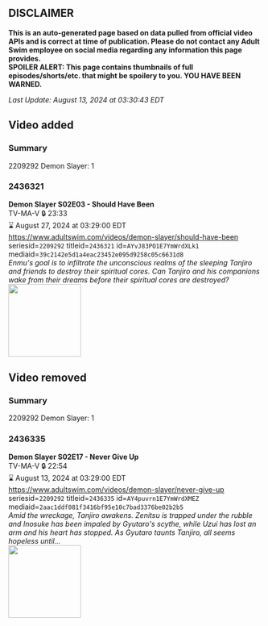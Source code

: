 ## DISCLAIMER
**This is an auto-generated page based on data pulled from official video APIs and is correct at time of publication. Please do not contact any Adult Swim employee on social media regarding any information this page provides.**  
**SPOILER ALERT: This page contains thumbnails of full episodes/shorts/etc. that might be spoilery to you. YOU HAVE BEEN WARNED.**  

_Last Update: August 13, 2024 at 03:30:43 EDT_
## Video added
### Summary
2209292 Demon Slayer: 1  
### 2436321
**Demon Slayer S02E03 - Should Have Been**  
TV-MA-V 🔒 23:33  
⌛ August 27, 2024 at 03:29:00 EDT  
https://www.adultswim.com/videos/demon-slayer/should-have-been  
seriesid=`2209292` titleid=`2436321` id=`AYvJ83PO1E7YmWrdXLk1` mediaid=`39c2142e5d1a4eac23452e095d9258c05c6631d8`  
_Enmu's goal is to infiltrate the unconscious realms of the sleeping Tanjiro and friends to destroy their spiritual cores. Can Tanjiro and his companions wake from their dreams before their spiritual cores are destroyed?_  
<a href="https://media.cdn.adultswim.com/uploads/20231116/thumbnails/2_231116144242-Screenshot2023-11-16at2.03.17PM.png"><img src="https://media.cdn.adultswim.com/uploads/20231116/thumbnails/2_231116144242-Screenshot2023-11-16at2.03.17PM.png" height="144px" /></a>
## Video removed
### Summary
2209292 Demon Slayer: 1  
### 2436335
**Demon Slayer S02E17 - Never Give Up**  
TV-MA-V 🔒 22:54  
⌛ August 13, 2024 at 03:29:00 EDT  
https://www.adultswim.com/videos/demon-slayer/never-give-up  
seriesid=`2209292` titleid=`2436335` id=`AY4puvrn1E7YmWrdXMEZ` mediaid=`2aac1ddf081f3416bf95e10c7bad3376be02b2b5`  
_Amid the wreckage, Tanjiro awakens. Zenitsu is trapped under the rubble and Inosuke has been impaled by Gyutaro's scythe, while Uzui has lost an arm and his heart has stopped. As Gyutaro taunts Tanjiro, all seems hopeless until..._  
<a href="https://media.cdn.adultswim.com/uploads/20240325/thumbnails/2_24325131545-image.png"><img src="https://media.cdn.adultswim.com/uploads/20240325/thumbnails/2_24325131545-image.png" height="144px" /></a>
